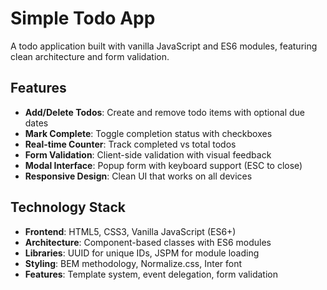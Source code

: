 # Simple Todo App

A todo application built with vanilla JavaScript and ES6 modules, featuring clean architecture and form validation.

## Features

- **Add/Delete Todos**: Create and remove todo items with optional due dates
- **Mark Complete**: Toggle completion status with checkboxes
- **Real-time Counter**: Track completed vs total todos
- **Form Validation**: Client-side validation with visual feedback
- **Modal Interface**: Popup form with keyboard support (ESC to close)
- **Responsive Design**: Clean UI that works on all devices

## Technology Stack

- **Frontend**: HTML5, CSS3, Vanilla JavaScript (ES6+)
- **Architecture**: Component-based classes with ES6 modules
- **Libraries**: UUID for unique IDs, JSPM for module loading
- **Styling**: BEM methodology, Normalize.css, Inter font
- **Features**: Template system, event delegation, form validation







